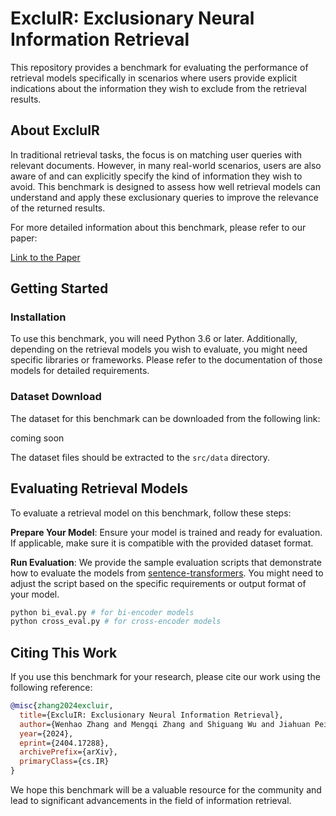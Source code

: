 # ExcluIR: Exclusionary Neural Information Retrieval

This repository provides a benchmark for evaluating the performance of retrieval models specifically in scenarios where users provide explicit indications about the information they wish to exclude from the retrieval results.

## About ExcluIR

In traditional retrieval tasks, the focus is on matching user queries with relevant documents. However, in many real-world scenarios, users are also aware of and can explicitly specify the kind of information they wish to avoid. This benchmark is designed to assess how well retrieval models can understand and apply these exclusionary queries to improve the relevance of the returned results.

For more detailed information about this benchmark, please refer to our paper:

[Link to the Paper](https://example.com/your-paper)

## Getting Started

### Installation

To use this benchmark, you will need Python 3.6 or later. Additionally, depending on the retrieval models you wish to evaluate, you might need specific libraries or frameworks. Please refer to the documentation of those models for detailed requirements.

### Dataset Download

The dataset for this benchmark can be downloaded from the following link:

<!-- [Download ExcluIR Dataset](https://drive.google.com/drive/folders/1O7IHuEHgjAHL6FCb8z5-zTI3YCqcA5J1?usp=sharing) -->
coming soon

The dataset files should be extracted to the `src/data` directory.

## Evaluating Retrieval Models

To evaluate a retrieval model on this benchmark, follow these steps:

**Prepare Your Model**: Ensure your model is trained and ready for evaluation. If applicable, make sure it is compatible with the provided dataset format.

**Run Evaluation**: We provide the sample evaluation scripts that demonstrate how to evaluate the models from [sentence-transformers](https://huggingface.co/sentence-transformers). You might need to adjust the script based on the specific requirements or output format of your model.

```bash
python bi_eval.py # for bi-encoder models
python cross_eval.py # for cross-encoder models
```

## Citing This Work

If you use this benchmark for your research, please cite our work using the following reference:

```bibtex
@misc{zhang2024excluir,
  title={ExcluIR: Exclusionary Neural Information Retrieval}, 
  author={Wenhao Zhang and Mengqi Zhang and Shiguang Wu and Jiahuan Pei and Zhaochun Ren and Maarten de Rijke and Zhumin Chen and Pengjie Ren},
  year={2024},
  eprint={2404.17288},
  archivePrefix={arXiv},
  primaryClass={cs.IR}
}
```

<!-- ## License

This project is licensed under the MIT License - see the [LICENSE](LICENSE) file for details.

--- -->

We hope this benchmark will be a valuable resource for the community and lead to significant advancements in the field of information retrieval.